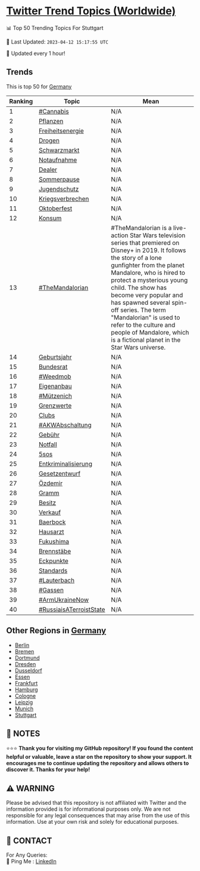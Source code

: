 [Twitter Trend Topics (Worldwide)](https://github.com/ErcinDedeoglu/Twitter-Trend-Topics)
==========


📊 Top 50 Trending Topics For Stuttgart

📆 Last Updated: `2023-04-12 15:17:55 UTC`

🔧 Updated every 1 hour!


## Trends

This is top 50 for [Germany](</Germany>)

| Ranking | Topic | Mean |
| ------- | ------------ | ------------ |
| 1 | [#Cannabis](http://twitter.com/search?q=%23Cannabis) | N/A |
| 2 | [Pflanzen](http://twitter.com/search?q=Pflanzen) | N/A |
| 3 | [Freiheitsenergie](http://twitter.com/search?q=Freiheitsenergie) | N/A |
| 4 | [Drogen](http://twitter.com/search?q=Drogen) | N/A |
| 5 | [Schwarzmarkt](http://twitter.com/search?q=Schwarzmarkt) | N/A |
| 6 | [Notaufnahme](http://twitter.com/search?q=Notaufnahme) | N/A |
| 7 | [Dealer](http://twitter.com/search?q=Dealer) | N/A |
| 8 | [Sommerpause](http://twitter.com/search?q=Sommerpause) | N/A |
| 9 | [Jugendschutz](http://twitter.com/search?q=Jugendschutz) | N/A |
| 10 | [Kriegsverbrechen](http://twitter.com/search?q=Kriegsverbrechen) | N/A |
| 11 | [Oktoberfest](http://twitter.com/search?q=Oktoberfest) | N/A |
| 12 | [Konsum](http://twitter.com/search?q=Konsum) | N/A |
| 13 | [#TheMandalorian](http://twitter.com/search?q=%23TheMandalorian) | #TheMandalorian is a live-action Star Wars television series that premiered on Disney+ in 2019. It follows the story of a lone gunfighter from the planet Mandalore, who is hired to protect a mysterious young child. The show has become very popular and has spawned several spin-off series. The term "Mandalorian" is used to refer to the culture and people of Mandalore, which is a fictional planet in the Star Wars universe. |
| 14 | [Geburtsjahr](http://twitter.com/search?q=Geburtsjahr) | N/A |
| 15 | [Bundesrat](http://twitter.com/search?q=Bundesrat) | N/A |
| 16 | [#Weedmob](http://twitter.com/search?q=%23Weedmob) | N/A |
| 17 | [Eigenanbau](http://twitter.com/search?q=Eigenanbau) | N/A |
| 18 | [#Mützenich](http://twitter.com/search?q=%23M%c3%bctzenich) | N/A |
| 19 | [Grenzwerte](http://twitter.com/search?q=Grenzwerte) | N/A |
| 20 | [Clubs](http://twitter.com/search?q=Clubs) | N/A |
| 21 | [#AKWAbschaltung](http://twitter.com/search?q=%23AKWAbschaltung) | N/A |
| 22 | [Gebühr](http://twitter.com/search?q=Geb%c3%bchr) | N/A |
| 23 | [Notfall](http://twitter.com/search?q=Notfall) | N/A |
| 24 | [5sos](http://twitter.com/search?q=5sos) | N/A |
| 25 | [Entkriminalisierung](http://twitter.com/search?q=Entkriminalisierung) | N/A |
| 26 | [Gesetzentwurf](http://twitter.com/search?q=Gesetzentwurf) | N/A |
| 27 | [Özdemir](http://twitter.com/search?q=%c3%96zdemir) | N/A |
| 28 | [Gramm](http://twitter.com/search?q=Gramm) | N/A |
| 29 | [Besitz](http://twitter.com/search?q=Besitz) | N/A |
| 30 | [Verkauf](http://twitter.com/search?q=Verkauf) | N/A |
| 31 | [Baerbock](http://twitter.com/search?q=Baerbock) | N/A |
| 32 | [Hausarzt](http://twitter.com/search?q=Hausarzt) | N/A |
| 33 | [Fukushima](http://twitter.com/search?q=Fukushima) | N/A |
| 34 | [Brennstäbe](http://twitter.com/search?q=Brennst%c3%a4be) | N/A |
| 35 | [Eckpunkte](http://twitter.com/search?q=Eckpunkte) | N/A |
| 36 | [Standards](http://twitter.com/search?q=Standards) | N/A |
| 37 | [#Lauterbach](http://twitter.com/search?q=%23Lauterbach) | N/A |
| 38 | [#Gassen](http://twitter.com/search?q=%23Gassen) | N/A |
| 39 | [#ArmUkraineNow](http://twitter.com/search?q=%23ArmUkraineNow) | N/A |
| 40 | [#RussiaisATerroistState](http://twitter.com/search?q=%23RussiaisATerroistState) | N/A |



## Other Regions in [Germany](</Germany>)

* [Berlin](</Germany/Berlin.md>)
* [Bremen](</Germany/Bremen.md>)
* [Dortmund](</Germany/Dortmund.md>)
* [Dresden](</Germany/Dresden.md>)
* [Dusseldorf](</Germany/Dusseldorf.md>)
* [Essen](</Germany/Essen.md>)
* [Frankfurt](</Germany/Frankfurt.md>)
* [Hamburg](</Germany/Hamburg.md>)
* [Cologne](</Germany/Cologne.md>)
* [Leipzig](</Germany/Leipzig.md>)
* [Munich](</Germany/Munich.md>)
* [Stuttgart](</Germany/Stuttgart.md>)



## 📝 NOTES

⭐⭐⭐ **Thank you for visiting my GitHub repository! If you found the content helpful or valuable, leave a star on the repository to show your support. It encourages me to continue updating the repository and allows others to discover it. Thanks for your help!**


## ⚠️ WARNING

Please be advised that this repository is not affiliated with Twitter and the information provided is for informational purposes only. We are not responsible for any legal consequences that may arise from the use of this information. Use at your own risk and solely for educational purposes.


## 📨 CONTACT

 For Any Queries:  
            🏓 Ping Me : [LinkedIn](https://www.linkedin.com/in/ercindedeoglu/)
